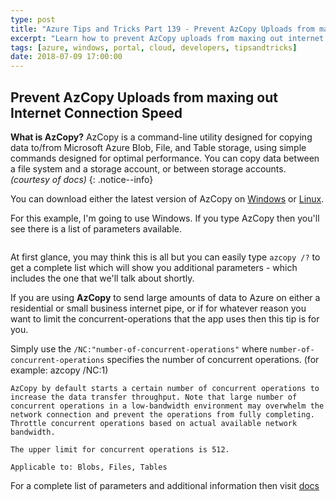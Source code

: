 ```yaml
---
type: post
title: "Azure Tips and Tricks Part 139 - Prevent AzCopy Uploads from maxing out Internet Connection Speed"
excerpt: "Learn how to prevent AzCopy uploads from maxing out internet connection speed"
tags: [azure, windows, portal, cloud, developers, tipsandtricks]
date: 2018-07-09 17:00:00
---
```



## Prevent AzCopy Uploads from maxing out Internet Connection Speed

**What is AzCopy?** AzCopy is a command-line utility designed for copying data to/from Microsoft Azure Blob, File, and Table storage, using simple commands designed for optimal performance. You can copy data between a file system and a storage account, or between storage accounts. *(courtesy of docs)*
{: .notice--info}

You can download either the latest version of AzCopy on [Windows](http://aka.ms/downloadazcopy) or [Linux](https://docs.microsoft.com/en-us/azure/storage/common/storage-use-azcopy-linux).

For this example, I'm going to use Windows. If you type AzCopy then you'll see there is a list of parameters available. 

<img :src="$withBase('/files/azcopy1blog.png')">

At first glance, you may think this is all but you can easily type `azcopy /?` to get a complete list which will show you additional parameters - which includes the one that we'll talk about shortly. 

If you are using **AzCopy** to send large amounts of data to Azure on either a residential or small business internet pipe, or if for whatever reason you want to limit the concurrent-operations that the app uses then this tip is for you. 

Simply use the `/NC:"number-of-concurrent-operations"` where `number-of-concurrent-operations` specifies the number of concurrent operations. (for example: azcopy /NC:1)

```text
AzCopy by default starts a certain number of concurrent operations to increase the data transfer throughput. Note that large number of concurrent operations in a low-bandwidth environment may overwhelm the network connection and prevent the operations from fully completing. Throttle concurrent operations based on actual available network bandwidth.

The upper limit for concurrent operations is 512.

Applicable to: Blobs, Files, Tables
```

For a complete list of parameters and additional information then visit [docs](https://docs.microsoft.com/en-us/azure/storage/common/storage-use-azcopy?toc=%2fazure%2fstorage%2ffiles%2ftoc.json#azcopy-parameters)

